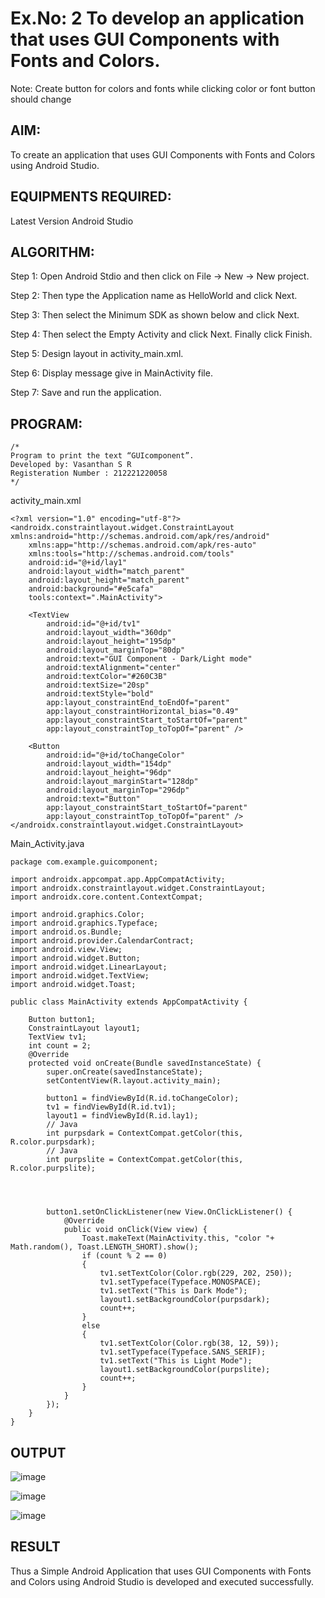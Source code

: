 # Ex.No: 2 To develop an application that uses GUI Components with Fonts and Colors. 
Note: Create button for colors and fonts while clicking color or font button should change 


## AIM:

To create an application that uses GUI Components with Fonts and Colors using Android Studio.

## EQUIPMENTS REQUIRED:

Latest Version Android Studio

## ALGORITHM:
Step 1: Open Android Stdio and then click on File -> New -> New project.

Step 2: Then type the Application name as HelloWorld and click Next.

Step 3: Then select the Minimum SDK as shown below and click Next.

Step 4: Then select the Empty Activity and click Next. Finally click Finish.

Step 5: Design layout in activity_main.xml.

Step 6: Display message give in MainActivity file.

Step 7: Save and run the application.

## PROGRAM:
```
/*
Program to print the text “GUIcomponent”.
Developed by: Vasanthan S R
Registeration Number : 212221220058
*/
```
activity_main.xml
```
<?xml version="1.0" encoding="utf-8"?>
<androidx.constraintlayout.widget.ConstraintLayout xmlns:android="http://schemas.android.com/apk/res/android"
    xmlns:app="http://schemas.android.com/apk/res-auto"
    xmlns:tools="http://schemas.android.com/tools"
    android:id="@+id/lay1"
    android:layout_width="match_parent"
    android:layout_height="match_parent"
    android:background="#e5cafa"
    tools:context=".MainActivity">

    <TextView
        android:id="@+id/tv1"
        android:layout_width="360dp"
        android:layout_height="195dp"
        android:layout_marginTop="80dp"
        android:text="GUI Component - Dark/Light mode"
        android:textAlignment="center"
        android:textColor="#260C3B"
        android:textSize="20sp"
        android:textStyle="bold"
        app:layout_constraintEnd_toEndOf="parent"
        app:layout_constraintHorizontal_bias="0.49"
        app:layout_constraintStart_toStartOf="parent"
        app:layout_constraintTop_toTopOf="parent" />

    <Button
        android:id="@+id/toChangeColor"
        android:layout_width="154dp"
        android:layout_height="96dp"
        android:layout_marginStart="128dp"
        android:layout_marginTop="296dp"
        android:text="Button"
        app:layout_constraintStart_toStartOf="parent"
        app:layout_constraintTop_toTopOf="parent" />
</androidx.constraintlayout.widget.ConstraintLayout>
```
Main_Activity.java
```
package com.example.guicomponent;

import androidx.appcompat.app.AppCompatActivity;
import androidx.constraintlayout.widget.ConstraintLayout;
import androidx.core.content.ContextCompat;

import android.graphics.Color;
import android.graphics.Typeface;
import android.os.Bundle;
import android.provider.CalendarContract;
import android.view.View;
import android.widget.Button;
import android.widget.LinearLayout;
import android.widget.TextView;
import android.widget.Toast;

public class MainActivity extends AppCompatActivity {

    Button button1;
    ConstraintLayout layout1;
    TextView tv1;
    int count = 2;
    @Override
    protected void onCreate(Bundle savedInstanceState) {
        super.onCreate(savedInstanceState);
        setContentView(R.layout.activity_main);

        button1 = findViewById(R.id.toChangeColor);
        tv1 = findViewById(R.id.tv1);
        layout1 = findViewById(R.id.lay1);
        // Java
        int purpsdark = ContextCompat.getColor(this, R.color.purpsdark);
        // Java
        int purpslite = ContextCompat.getColor(this, R.color.purpslite);




        button1.setOnClickListener(new View.OnClickListener() {
            @Override
            public void onClick(View view) {
                Toast.makeText(MainActivity.this, "color "+ Math.random(), Toast.LENGTH_SHORT).show();
                if (count % 2 == 0)
                {
                    tv1.setTextColor(Color.rgb(229, 202, 250));
                    tv1.setTypeface(Typeface.MONOSPACE);
                    tv1.setText("This is Dark Mode");
                    layout1.setBackgroundColor(purpsdark);
                    count++;
                }
                else
                {
                    tv1.setTextColor(Color.rgb(38, 12, 59));
                    tv1.setTypeface(Typeface.SANS_SERIF);
                    tv1.setText("This is Light Mode");
                    layout1.setBackgroundColor(purpslite);
                    count++;
                }
            }
        });
    }
}
```

## OUTPUT

![image](https://github.com/srvasanthan33/Mobile-Application-Development/assets/102546622/8df2b980-e087-49d1-b940-3c1ae61857bf)

![image](https://github.com/srvasanthan33/Mobile-Application-Development/assets/102546622/81e56495-61b7-4e56-b510-5632bc55694e)

![image](https://github.com/srvasanthan33/Mobile-Application-Development/assets/102546622/943e0bff-af0a-4519-a4a7-e39874570cff)









## RESULT
Thus a Simple Android Application that uses GUI Components with Fonts and Colors using Android Studio is developed and executed successfully.


